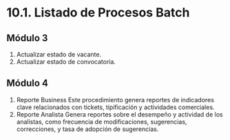 # 10.1. Listado de Procesos Batch
## Módulo 3
1. Actualizar estado de vacante.
2. Actualizar estado de convocatoria.
## Módulo 4
1. Reporte Business
Este procedimiento genera reportes de indicadores clave relacionados con tickets, tipificación y actividades comerciales. 
2. Reporte Analista
Genera reportes sobre el desempeño y actividad de los analistas, como frecuencia de modificaciones, sugerencias, correcciones, y tasa de adopción de sugerencias.
